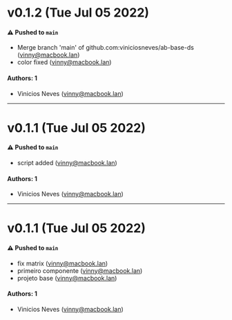 # v0.1.2 (Tue Jul 05 2022)

#### ⚠️ Pushed to `main`

- Merge branch 'main' of github.com:viniciosneves/ab-base-ds (vinny@macbook.lan)
- color fixed (vinny@macbook.lan)

#### Authors: 1

- Vinicios Neves (vinny@macbook.lan)

---

# v0.1.1 (Tue Jul 05 2022)

#### ⚠️ Pushed to `main`

- script added (vinny@macbook.lan)

#### Authors: 1

- Vinicios Neves (vinny@macbook.lan)

---

# v0.1.1 (Tue Jul 05 2022)

#### ⚠️ Pushed to `main`

- fix matrix (vinny@macbook.lan)
- primeiro componente (vinny@macbook.lan)
- projeto base (vinny@macbook.lan)

#### Authors: 1

- Vinicios Neves (vinny@macbook.lan)
